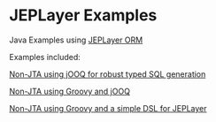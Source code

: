JEPLayer Examples
========
Java Examples using [JEPLayer ORM](https://github.com/jmarranz/jeplayer)

Examples included: 

[Non-JTA using jOOQ for robust typed SQL generation](https://github.com/jmarranz/jeplayer_examples/tree/master/jeplayer_jooq)

[Non-JTA using Groovy and jOOQ](https://github.com/jmarranz/jeplayer_examples/tree/master/jeplayer_groovy_jooq)

[Non-JTA using Groovy and a simple DSL for JEPLayer](https://github.com/jmarranz/jeplayer_examples/tree/master/jeplayer_groovy_dsl)

